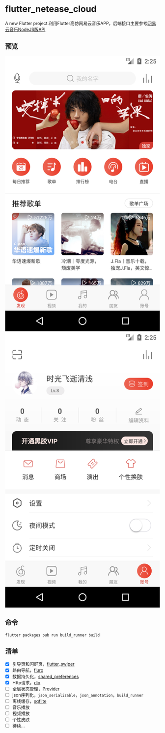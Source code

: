 # flutter_netease_cloud

A new Flutter project.利用Flutter高仿网易云音乐APP，后端接口主要参考[网易云音乐NodeJS版API](https://binaryify.github.io/NeteaseCloudMusicApi)

## 预览
![](docs/images/preview_home.png)
![](docs/images/preview_account.png)

## 命令
`flutter packages pub run build_runner build`

## 清单

* [x] 引导页和闪屏页，[flutter_swiper](https://pub.flutter-io.cn/packages/flutter_swiper)
* [x] 路由导航，[fluro](https://pub.flutter-io.cn/packages/fluro)
* [x] 数据持久化，[shared_preferences](https://pub.flutter-io.cn/packages/shared_preferences)
* [x] Http请求，[dio](https://pub.flutter-io.cn/packages/dio)
* [ ] 全局状态管理，[Provider](https://pub.flutter-io.cn/packages/provider)
* [ ] json序列化，`json_serializable`，`json_annotation`，`build_runner`
* [ ] 离线缓存，[sqflite](https://pub.flutter-io.cn/packages/sqflite)
* [ ] 音乐播放
* [ ] 视频播放
* [ ] 个性皮肤
* [ ] 待续...